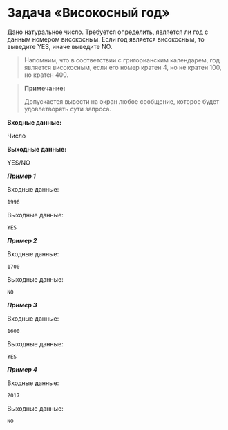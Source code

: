 # Задача «Високосный год»

Дано натуральное число. Требуется определить, является ли год с данным номером високосным. Если год является високосным,
то выведите YES, иначе выведите NO. 

> Напомним, что в соответствии с григорианским календарем, год является високосным,
если его номер кратен 4, но не кратен 100, но кратен 400.

> **Примечание:**
> 
> Допускается вывести на экран любое сообщение, которое будет удовлетворять сути запроса.

**Входные данные:**

Число

**Выходные данные:**

YES/NO

**_Пример 1_**

Входные данные:

```
1996
```

Выходные данные:

```
YES
```

**_Пример 2_**

Входные данные:

```
1700
```

Выходные данные:

```
NO
```

**_Пример 3_**

Входные данные:

```
1600
```

Выходные данные:

```
YES
```

**_Пример 4_**

Входные данные:

```
2017
```

Выходные данные:

```
NO
```